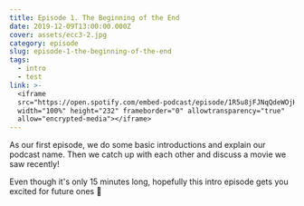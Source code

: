 ```yaml
---
title: Episode 1. The Beginning of the End
date: 2019-12-09T13:00:00.000Z
cover: assets/ecc3-2.jpg
category: episode
slug: episode-1-the-beginning-of-the-end
tags:
  - intro
  - test
link: >-
  <iframe
  src="https://open.spotify.com/embed-podcast/episode/1R5u8jFJNqQdeWOjHBvvnc"
  width="100%" height="232" frameborder="0" allowtransparency="true"
  allow="encrypted-media"></iframe>
---
```

As our first episode, we do some basic introductions and explain our podcast name. Then we catch up with each other and discuss a movie we saw recently!

Even though it's only 15 minutes long, hopefully this intro episode gets you excited for future ones 🤩
